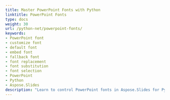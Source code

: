 ```yaml
---
title: Master PowerPoint Fonts with Python
linktitle: PowerPoint Fonts
type: docs
weight: 30
url: /python-net/powerpoint-fonts/
keywords:
- PowerPoint font
- customize font
- default font
- embed font
- fallback font
- font replacement
- font substitution
- font selection
- PowerPoint
- Python
- Aspose.Slides
description: "Learn to control PowerPoint fonts in Aspose.Slides for Python via .NET: embed, substitute, load custom fonts, and resolve missing glyphs with concise code."
---
```

